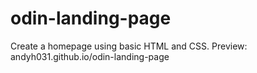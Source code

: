 # odin-landing-page

Create a homepage using basic HTML and CSS.
Preview: andyh031.github.io/odin-landing-page
